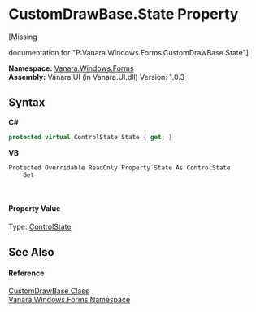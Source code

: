 # CustomDrawBase.State Property 
 

\[Missing <summary> documentation for "P:Vanara.Windows.Forms.CustomDrawBase.State"\]

**Namespace:**&nbsp;<a href="c580cf52-4028-70db-28d0-f9b1abc03861">Vanara.Windows.Forms</a><br />**Assembly:**&nbsp;Vanara.UI (in Vanara.UI.dll) Version: 1.0.3

## Syntax

**C#**<br />
``` C#
protected virtual ControlState State { get; }
```

**VB**<br />
``` VB
Protected Overridable ReadOnly Property State As ControlState
	Get
```

<br />

#### Property Value
Type: <a href="a474d1a8-6485-8ef4-b538-c10347fe7257">ControlState</a>

## See Also


#### Reference
<a href="3dfecf50-27b2-9ad4-b70a-b00a5fa79a69">CustomDrawBase Class</a><br /><a href="c580cf52-4028-70db-28d0-f9b1abc03861">Vanara.Windows.Forms Namespace</a><br />